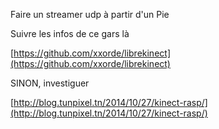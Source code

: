 Faire un streamer udp à partir d'un Pie


Suivre les infos de ce gars là

[https://github.com/xxorde/librekinect](https://github.com/xxorde/librekinect)




SINON,  investiguer 

[http://blog.tunpixel.tn/2014/10/27/kinect-rasp/](http://blog.tunpixel.tn/2014/10/27/kinect-rasp/)